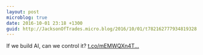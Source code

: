 ```yaml
---
layout: post
microblog: true
date: 2016-10-01 23:18 +1300
guid: http://JacksonOfTrades.micro.blog/2016/10/01/t782162777934819328.html
---
```

If we build AI, can we control it? [t.co/mEMWQXn4T...](https://t.co/mEMWQXn4TW)
